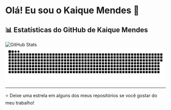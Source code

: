 # Olá! Eu sou o Kaique Mendes 👋

## 📊 Estatísticas do GitHub de Kaique Mendes

![GitHub Stats](https://github-readme-stats.vercel.app/api?username=KaiqueMendess&show_icons=true&theme=dark&include_all_commits=true&count_private=true)
![snake gif](https://github.com/KaiqueMendess/KaiqueMendess/blob/output/github-contribution-grid-snake.svg)

---
⭐️ Deixe uma estrela em alguns dos meus repositórios se você gostar do meu trabalho!
